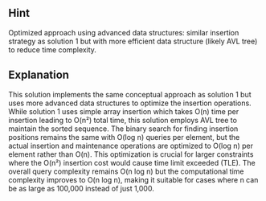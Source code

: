 ## Hint
Optimized approach using advanced data structures: similar insertion strategy as solution 1 but with more efficient data structure (likely AVL tree) to reduce time complexity.

## Explanation
This solution implements the same conceptual approach as solution 1 but uses more advanced data structures to optimize the insertion operations. While solution 1 uses simple array insertion which takes O(n) time per insertion leading to O(n²) total time, this solution employs AVL tree to maintain the sorted sequence. The binary search for finding insertion positions remains the same with O(log n) queries per element, but the actual insertion and maintenance operations are optimized to O(log n) per element rather than O(n). This optimization is crucial for larger constraints where the O(n²) insertion cost would cause time limit exceeded (TLE). The overall query complexity remains O(n log n) but the computational time complexity improves to O(n log n), making it suitable for cases where n can be as large as 100,000 instead of just 1,000.
